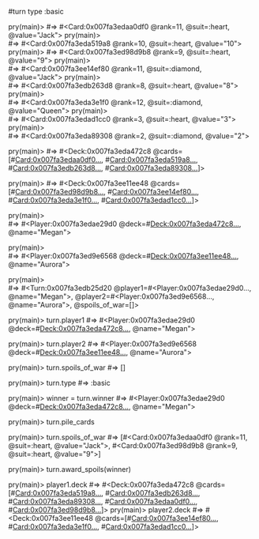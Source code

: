 #turn type :basic

pry(main)> 
#=> #<Card:0x007fa3edaa0df0 @rank=11, @suit=:heart, @value="Jack">
pry(main)>   
#=> #<Card:0x007fa3eda519a8 @rank=10, @suit=:heart, @value="10">
pry(main)> 
#=> #<Card:0x007fa3ed98d9b8 @rank=9, @suit=:heart, @value="9">
pry(main)>    
#=> #<Card:0x007fa3ee14ef80 @rank=11, @suit=:diamond, @value="Jack">
pry(main)>   
#=> #<Card:0x007fa3edb263d8 @rank=8, @suit=:heart, @value="8">
pry(main)>   
#=> #<Card:0x007fa3eda3e1f0 @rank=12, @suit=:diamond, @value="Queen">
pry(main)>  
#=> #<Card:0x007fa3edad1cc0 @rank=3, @suit=:heart, @value="3">
pry(main)>    
#=> #<Card:0x007fa3eda89308 @rank=2, @suit=:diamond, @value="2">

pry(main)> 
#=> #<Deck:0x007fa3eda472c8 @cards=[#<Card:0x007fa3edaa0df0...>, #<Card:0x007fa3eda519a8...>, #<Card:0x007fa3edb263d8...>, #<Card:0x007fa3eda89308...>]>

pry(main)> 
#=> #<Deck:0x007fa3ee11ee48 @cards=[#<Card:0x007fa3ed98d9b8...>, #<Card:0x007fa3ee14ef80...>, #<Card:0x007fa3eda3e1f0...>, #<Card:0x007fa3edad1cc0...>]>

pry(main)>     
#=> #<Player:0x007fa3edae29d0 @deck=#<Deck:0x007fa3eda472c8...>, @name="Megan">

pry(main)>    
#=> #<Player:0x007fa3ed9e6568 @deck=#<Deck:0x007fa3ee11ee48...>, @name="Aurora">

pry(main)>   
#=> #<Turn:0x007fa3edb25d20 @player1=#<Player:0x007fa3edae29d0..., @name="Megan">, @player2=#<Player:0x007fa3ed9e6568..., @name="Aurora">, @spoils_of_war=[]>











pry(main)> turn.player1
#=> #<Player:0x007fa3edae29d0 @deck=#<Deck:0x007fa3eda472c8...>, @name="Megan">

pry(main)> turn.player2
#=> #<Player:0x007fa3ed9e6568 @deck=#<Deck:0x007fa3ee11ee48...>, @name="Aurora">

pry(main)> turn.spoils_of_war
#=> []

pry(main)> turn.type
#=> :basic

pry(main)> winner = turn.winner
#=> #<Player:0x007fa3edae29d0 @deck=#<Deck:0x007fa3eda472c8...>, @name="Megan">

pry(main)> turn.pile_cards

pry(main)> turn.spoils_of_war
#=> [#<Card:0x007fa3edaa0df0 @rank=11, @suit=:heart, @value="Jack">, #<Card:0x007fa3ed98d9b8 @rank=9, @suit=:heart, @value="9">]

pry(main)> turn.award_spoils(winner)

pry(main)> player1.deck
#=> #<Deck:0x007fa3eda472c8 @cards=[#<Card:0x007fa3eda519a8...>, #<Card:0x007fa3edb263d8...>, #<Card:0x007fa3eda89308...>, #<Card:0x007fa3edaa0df0...>, #<Card:0x007fa3ed98d9b8...>]>
pry(main)> player2.deck
#=> #<Deck:0x007fa3ee11ee48 @cards=[#<Card:0x007fa3ee14ef80...>, #<Card:0x007fa3eda3e1f0...>, #<Card:0x007fa3edad1cc0...>]>
